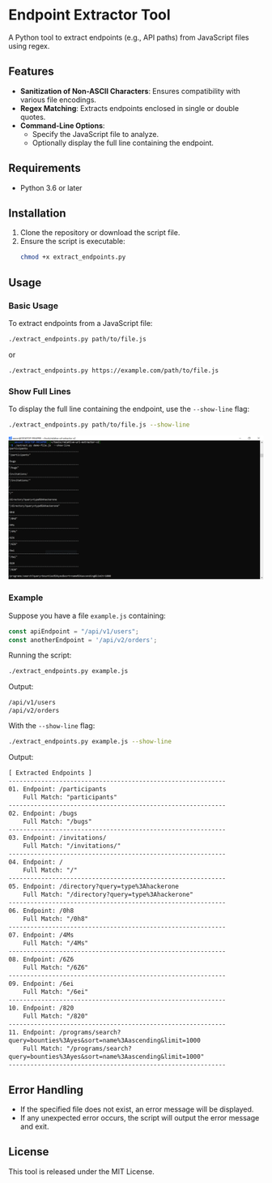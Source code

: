 # Endpoint Extractor Tool

A Python tool to extract endpoints (e.g., API paths) from JavaScript files using regex.

## Features

- **Sanitization of Non-ASCII Characters**: Ensures compatibility with various file encodings.
- **Regex Matching**: Extracts endpoints enclosed in single or double quotes.
- **Command-Line Options**:
  - Specify the JavaScript file to analyze.
  - Optionally display the full line containing the endpoint.

## Requirements

- Python 3.6 or later

## Installation

1. Clone the repository or download the script file.
2. Ensure the script is executable:
   ```bash
   chmod +x extract_endpoints.py
   ```

## Usage

### Basic Usage

To extract endpoints from a JavaScript file:
```bash
./extract_endpoints.py path/to/file.js
```
or
```bash
./extract_endpoints.py https://example.com/path/to/file.js
```

### Show Full Lines

To display the full line containing the endpoint, use the `--show-line` flag:
```bash
./extract_endpoints.py path/to/file.js --show-line
```
<img src="https://github.com/AexonSec/relative-url-extractor-v2/blob/main/demo.PNG" />

### Example

Suppose you have a file `example.js` containing:
```javascript
const apiEndpoint = "/api/v1/users";
const anotherEndpoint = '/api/v2/orders';
```
Running the script:
```bash
./extract_endpoints.py example.js
```
Output:
```
/api/v1/users
/api/v2/orders
```

With the `--show-line` flag:
```bash
./extract_endpoints.py example.js --show-line
```
Output:
```
[ Extracted Endpoints ]
------------------------------------------------------------
01. Endpoint: /participants
    Full Match: "participants"
------------------------------------------------------------
02. Endpoint: /bugs
    Full Match: "/bugs"
------------------------------------------------------------
03. Endpoint: /invitations/
    Full Match: "/invitations/"
------------------------------------------------------------
04. Endpoint: /
    Full Match: "/"
------------------------------------------------------------
05. Endpoint: /directory?query=type%3Ahackerone
    Full Match: "/directory?query=type%3Ahackerone"
------------------------------------------------------------
06. Endpoint: /0h8
    Full Match: "/0h8"
------------------------------------------------------------
07. Endpoint: /4Ms
    Full Match: "/4Ms"
------------------------------------------------------------
08. Endpoint: /6Z6
    Full Match: "/6Z6"
------------------------------------------------------------
09. Endpoint: /6ei
    Full Match: "/6ei"
------------------------------------------------------------
10. Endpoint: /820
    Full Match: "/820"
------------------------------------------------------------
11. Endpoint: /programs/search?query=bounties%3Ayes&sort=name%3Aascending&limit=1000
    Full Match: "/programs/search?query=bounties%3Ayes&sort=name%3Aascending&limit=1000"
------------------------------------------------------------

```

## Error Handling

- If the specified file does not exist, an error message will be displayed.
- If any unexpected error occurs, the script will output the error message and exit.

## License

This tool is released under the MIT License.

